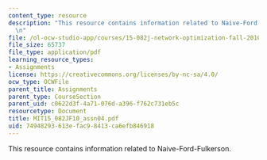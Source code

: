 ```yaml
---
content_type: resource
description: "This resource contains information related to Naive-Ford-Fulkerson.\r\
  \n"
file: /ol-ocw-studio-app/courses/15-082j-network-optimization-fall-2010/74948293613efac98413ca6efb846918_MIT15_082JF10_assn04.pdf
file_size: 65737
file_type: application/pdf
learning_resource_types:
- Assignments
license: https://creativecommons.org/licenses/by-nc-sa/4.0/
ocw_type: OCWFile
parent_title: Assignments
parent_type: CourseSection
parent_uid: c0622d3f-4a71-076d-a396-f762c731eb5c
resourcetype: Document
title: MIT15_082JF10_assn04.pdf
uid: 74948293-613e-fac9-8413-ca6efb846918
---
```

This resource contains information related to Naive-Ford-Fulkerson.
